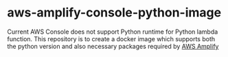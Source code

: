 # aws-amplify-console-python-image

Current AWS Console does not support Python runtime for Python lambda function. This repository is to create a docker image which supports both the python version and also necessary packages required by [AWS Amplify](https://docs.aws.amazon.com/amplify/latest/userguide/custom-build-image.html)
